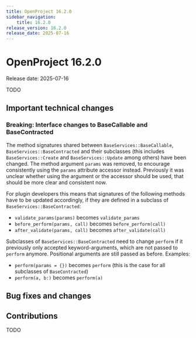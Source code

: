 ```yaml
---
title: OpenProject 16.2.0
sidebar_navigation:
    title: 16.2.0
release_version: 16.2.0
release_date: 2025-07-16
---
```


# OpenProject 16.2.0

Release date: 2025-07-16

TODO

## Important technical changes

### Breaking: Interface changes to BaseCallable and BaseContracted

The method signatures shared between `BaseServices::BaseCallable`, `BaseServices::BaseContracted` and their subclasses (this includes `BaseServices::Create` and `BaseServices::Update` among others) have been changed.
The method argument `params` was removed, to encourage consistently using the `params` attribute accessor instead. Previously it was
unclear whether using the argument or the accessor should be used, that should be more clear and consistent now.

For plugin developers this means that signatures of the following methods have to be updated accordingly,
if they are defined in a subclass of `BaseServices::BaseContracted`:

* `validate_params(params)` becomes `validate_params`
* `before_perform(params, call)` becomes `before_perform(call)`
* `after_validate(params, call)` becomes `after_validate(call)`

Subclasses of `BaseServices::BaseContracted` need to change `perform` if it previously only accepted keyword-arguments, which are not
passed to `perform` anymore. Positional arguments are still passed as before. Examples:

* `perform(params = {})` becomes `perform` (this is the case for all subclasses of `BaseContracted`)
* `perform(a, b:)` becomes `perform(a)`

## Bug fixes and changes

<!-- Warning: Anything within the below lines will be automatically removed by the release script -->
<!-- BEGIN AUTOMATED SECTION -->
<!-- END AUTOMATED SECTION -->
<!-- Warning: Anything above this line will be automatically removed by the release script -->

## Contributions

TODO
